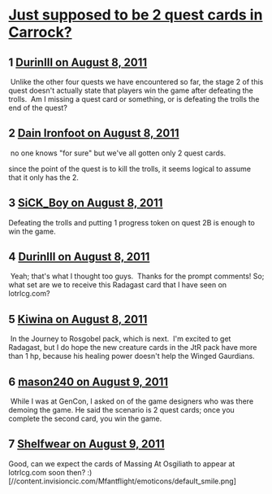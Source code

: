 # [Just supposed to be 2 quest cards in Carrock?](https://community.fantasyflightgames.com/topic/51207-just-supposed-to-be-2-quest-cards-in-carrock/)

## 1 [DurinIII on August 8, 2011](https://community.fantasyflightgames.com/topic/51207-just-supposed-to-be-2-quest-cards-in-carrock/?do=findComment&comment=511247)

 Unlike the other four quests we have encountered so far, the stage 2 of this quest doesn't actually state that players win the game after defeating the trolls.  Am I missing a quest card or something, or is defeating the trolls the end of the quest? 

## 2 [Dain Ironfoot on August 8, 2011](https://community.fantasyflightgames.com/topic/51207-just-supposed-to-be-2-quest-cards-in-carrock/?do=findComment&comment=511274)

 no one knows "for sure" but we've all gotten only 2 quest cards.

since the point of the quest is to kill the trolls, it seems logical to assume that it only has the 2.

## 3 [SiCK_Boy on August 8, 2011](https://community.fantasyflightgames.com/topic/51207-just-supposed-to-be-2-quest-cards-in-carrock/?do=findComment&comment=511277)

Defeating the trolls and putting 1 progress token on quest 2B is enough to win the game.

## 4 [DurinIII on August 8, 2011](https://community.fantasyflightgames.com/topic/51207-just-supposed-to-be-2-quest-cards-in-carrock/?do=findComment&comment=511281)

 Yeah; that's what I thought too guys.  Thanks for the prompt comments! So; what set are we to receive this Radagast card that I have seen on lotrlcg.com? 

## 5 [Kiwina on August 8, 2011](https://community.fantasyflightgames.com/topic/51207-just-supposed-to-be-2-quest-cards-in-carrock/?do=findComment&comment=511296)

 In the Journey to Rosgobel pack, which is next.  I'm excited to get Radagast, but I do hope the new creature cards in the JtR pack have more than 1 hp, because his healing power doesn't help the Winged Gaurdians.

## 6 [mason240 on August 9, 2011](https://community.fantasyflightgames.com/topic/51207-just-supposed-to-be-2-quest-cards-in-carrock/?do=findComment&comment=511703)

 While I was at GenCon, I asked on of the game designers who was there demoing the game. He said the scenario is 2 quest cards; once you complete the second card, you win the game. 

## 7 [Shelfwear on August 9, 2011](https://community.fantasyflightgames.com/topic/51207-just-supposed-to-be-2-quest-cards-in-carrock/?do=findComment&comment=511710)

Good, can we expect the cards of Massing At Osgiliath to appear at lotrlcg.com soon then? :) [//content.invisioncic.com/Mfantflight/emoticons/default_smile.png]

